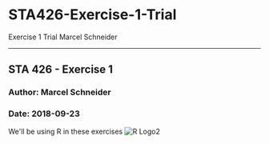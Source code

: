 # STA426-Exercise-1-Trial
Exercise 1 Trial Marcel Schneider

---------------------------------------------------------------

## STA 426 - Exercise 1
### Author:  Marcel Schneider
### Date: 2018-09-23




We'll be using R in these exercises ![R Logo2][R Logo]






[R Logo]: https://de.wikipedia.org/wiki/R_(Programmiersprache)#/media/File:R_logo.svg
